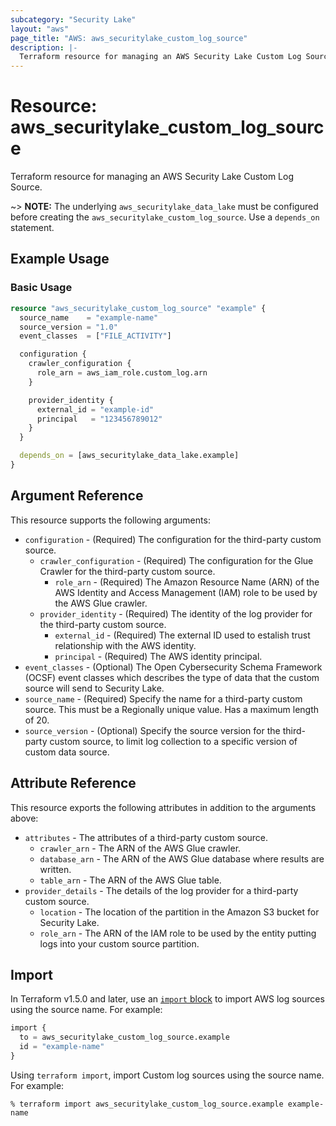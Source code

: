 ```yaml
---
subcategory: "Security Lake"
layout: "aws"
page_title: "AWS: aws_securitylake_custom_log_source"
description: |-
  Terraform resource for managing an AWS Security Lake Custom Log Source.
---
```


# Resource: aws_securitylake_custom_log_source

Terraform resource for managing an AWS Security Lake Custom Log Source.

~> **NOTE:** The underlying `aws_securitylake_data_lake` must be configured before creating the `aws_securitylake_custom_log_source`. Use a `depends_on` statement.

## Example Usage

### Basic Usage

```terraform
resource "aws_securitylake_custom_log_source" "example" {
  source_name    = "example-name"
  source_version = "1.0"
  event_classes  = ["FILE_ACTIVITY"]

  configuration {
    crawler_configuration {
      role_arn = aws_iam_role.custom_log.arn
    }

    provider_identity {
      external_id = "example-id"
      principal   = "123456789012"
    }
  }

  depends_on = [aws_securitylake_data_lake.example]
}
```

## Argument Reference

This resource supports the following arguments:

* `configuration` - (Required) The configuration for the third-party custom source.
    * `crawler_configuration` - (Required) The configuration for the Glue Crawler for the third-party custom source.
        * `role_arn` - (Required) The Amazon Resource Name (ARN) of the AWS Identity and Access Management (IAM) role to be used by the AWS Glue crawler.
    * `provider_identity` - (Required) The identity of the log provider for the third-party custom source.
        * `external_id` - (Required) The external ID used to estalish trust relationship with the AWS identity.
        * `principal` - (Required) The AWS identity principal.
* `event_classes` - (Optional) The Open Cybersecurity Schema Framework (OCSF) event classes which describes the type of data that the custom source will send to Security Lake.
* `source_name` - (Required) Specify the name for a third-party custom source.
  This must be a Regionally unique value.
  Has a maximum length of 20.
* `source_version` - (Optional) Specify the source version for the third-party custom source, to limit log collection to a specific version of custom data source.

## Attribute Reference

This resource exports the following attributes in addition to the arguments above:

* `attributes` - The attributes of a third-party custom source.
    * `crawler_arn` - The ARN of the AWS Glue crawler.
    * `database_arn` - The ARN of the AWS Glue database where results are written.
    * `table_arn` - The ARN of the AWS Glue table.
* `provider_details` - The details of the log provider for a third-party custom source.
    * `location` - The location of the partition in the Amazon S3 bucket for Security Lake.
    * `role_arn` - The ARN of the IAM role to be used by the entity putting logs into your custom source partition.

## Import

In Terraform v1.5.0 and later, use an [`import` block](https://developer.hashicorp.com/terraform/language/import) to import AWS log sources using the source name. For example:

```terraform
import {
  to = aws_securitylake_custom_log_source.example
  id = "example-name"
}
```

Using `terraform import`, import Custom log sources using the source name. For example:

```console
% terraform import aws_securitylake_custom_log_source.example example-name
```
